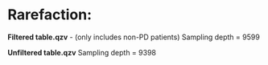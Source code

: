 # Rarefaction:

**Filtered table.qzv** - (only includes non-PD patients)
Sampling depth = 9599

**Unfiltered table.qzv**
Sampling depth = 9398

